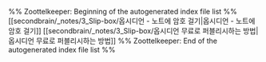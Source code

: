 %% Zoottelkeeper: Beginning of the autogenerated index file list  %%
 [[secondbrain/_notes/3_Slip-box/옵시디언 -  노트에 암호 걸기|옵시디언 -  노트에 암호 걸기]]
 [[secondbrain/_notes/3_Slip-box/옵시디언 무료로 퍼블리시하는 방법|옵시디언 무료로 퍼블리시하는 방법]]
%% Zoottelkeeper: End of the autogenerated index file list  %%

